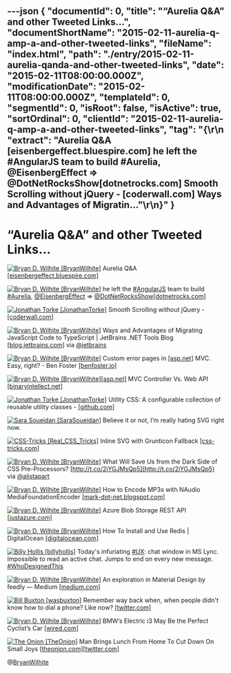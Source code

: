 ---json
{
  "documentId": 0,
  "title": "“Aurelia Q&amp;A” and other Tweeted Links…",
  "documentShortName": "2015-02-11-aurelia-q-amp-a-and-other-tweeted-links",
  "fileName": "index.html",
  "path": "./entry/2015-02-11-aurelia-qanda-and-other-tweeted-links",
  "date": "2015-02-11T08:00:00.000Z",
  "modificationDate": "2015-02-11T08:00:00.000Z",
  "templateId": 0,
  "segmentId": 0,
  "isRoot": false,
  "isActive": true,
  "sortOrdinal": 0,
  "clientId": "2015-02-11-aurelia-q-amp-a-and-other-tweeted-links",
  "tag": "{\r\n  \"extract\": \"Aurelia Q&amp;A [eisenbergeffect.bluespire.com]        he left the #AngularJS team to build #Aurelia, @EisenbergEffect =&gt; @DotNetRocksShow[dotnetrocks.com]        Smooth Scrolling without jQuery - [coderwall.com]        Ways and Advantages of Migratin...\"\r\n}"
}
---

# “Aurelia Q&amp;A” and other Tweeted Links…

[<img alt="Bryan D. Wilhite [BryanWilhite]" src="https://songhay.blob.core.windows.net/shared-social-twitter/BryanWilhite.jpeg">](http://t.co/UNdqV0Z1zz "Bryan D. Wilhite [BryanWilhite]") Aurelia Q&amp;A [[eisenbergeffect.bluespire.com]](http://eisenbergeffect.bluespire.com/aurelia-qa/)

[<img alt="Bryan D. Wilhite [BryanWilhite]" src="https://songhay.blob.core.windows.net/shared-social-twitter/BryanWilhite.jpeg">](http://t.co/UNdqV0Z1zz "Bryan D. Wilhite [BryanWilhite]") he left the [#AngularJS](http://search.twitter.com/search?q=%23AngularJS) team to build [#Aurelia](http://search.twitter.com/search?q=%23Aurelia), [@EisenbergEffect](http://twitter.com/EisenbergEffect) =&gt; [@DotNetRocksShow](http://twitter.com/DotNetRocksShow)[[dotnetrocks.com]](https://www.dotnetrocks.com/default.aspx?showNum=1097)

[<img alt="Jonathan Torke [JonathanTorke]" src="https://songhay.blob.core.windows.net/shared-social-twitter/JonathanTorke.png">](http://t.co/os5uqU3MvE "Jonathan Torke [JonathanTorke]") Smooth Scrolling without jQuery - [[coderwall.com]](https://coderwall.com/p/hujlhg/smooth-scrolling-without-jquery)

[<img alt="Bryan D. Wilhite [BryanWilhite]" src="https://songhay.blob.core.windows.net/shared-social-twitter/BryanWilhite.jpeg">](http://t.co/UNdqV0Z1zz "Bryan D. Wilhite [BryanWilhite]") Ways and Advantages of Migrating JavaScript Code to TypeScript | JetBrains .NET Tools Blog [[blog.jetbrains.com]](http://blog.jetbrains.com/dotnet/2015/02/05/ways-and-advantages-of-migrating-javascript-code-to-typescript/) via [@jetbrains](http://twitter.com/jetbrains)

[<img alt="Bryan D. Wilhite [BryanWilhite]" src="https://songhay.blob.core.windows.net/shared-social-twitter/BryanWilhite.jpeg">](http://t.co/UNdqV0Z1zz "Bryan D. Wilhite [BryanWilhite]") Custom error pages in [[asp.net]](http://www.asp.net/) MVC. Easy, right? - Ben Foster [[benfoster.io]](http://benfoster.io/blog/aspnet-mvc-custom-error-pages)

[<img alt="Bryan D. Wilhite [BryanWilhite]" src="https://songhay.blob.core.windows.net/shared-social-twitter/BryanWilhite.jpeg">](http://t.co/UNdqV0Z1zz "Bryan D. Wilhite [BryanWilhite]")[[asp.net]](http://www.asp.net/) MVC Controller Vs. Web API [[binaryintellect.net]](http://www.binaryintellect.net/articles/7bfdd512-91e3-49a4-865d-6dd03ace73fb.aspx)

[<img alt="Jonathan Torke [JonathanTorke]" src="https://songhay.blob.core.windows.net/shared-social-twitter/JonathanTorke.png">](http://t.co/os5uqU3MvE "Jonathan Torke [JonathanTorke]") Utility CSS: A configurable collection of reusable utility classes - [[github.com]](https://github.com/seegno/ucss)

[<img alt="Sara Soueidan [SaraSoueidan]" src="https://songhay.blob.core.windows.net/shared-social-twitter/SaraSoueidan.jpeg">](http://t.co/qwMQ1QtpSm "Sara Soueidan [SaraSoueidan]") Believe it or not, I’m really hating SVG right now.

[<img alt="CSS-Tricks [Real_CSS_Tricks]" src="https://songhay.blob.core.windows.net/shared-social-twitter/Real_CSS_Tricks.jpeg">](http://t.co/MPUasUSEx1 "CSS-Tricks [Real_CSS_Tricks]") Inline SVG with Grunticon Fallback [[css-tricks.com]](https://css-tricks.com/inline-svg-grunticon-fallback/?utm_source=dlvr.it&utm_medium=twitter)

[<img alt="Bryan D. Wilhite [BryanWilhite]" src="https://songhay.blob.core.windows.net/shared-social-twitter/BryanWilhite.jpeg">](http://t.co/UNdqV0Z1zz "Bryan D. Wilhite [BryanWilhite]") What Will Save Us from the Dark Side of CSS Pre-Processors? [http://t.co/2iYGJMsQp5](http://t.co/2iYGJMsQp5) via [@alistapart](http://twitter.com/alistapart)

[<img alt="Bryan D. Wilhite [BryanWilhite]" src="https://songhay.blob.core.windows.net/shared-social-twitter/BryanWilhite.jpeg">](http://t.co/UNdqV0Z1zz "Bryan D. Wilhite [BryanWilhite]") How to Encode MP3s with NAudio MediaFoundationEncoder [[mark-dot-net.blogspot.com]](http://mark-dot-net.blogspot.com/2015/02/how-to-encode-mp3s-with-naudio.html)

[<img alt="Bryan D. Wilhite [BryanWilhite]" src="https://songhay.blob.core.windows.net/shared-social-twitter/BryanWilhite.jpeg">](http://t.co/UNdqV0Z1zz "Bryan D. Wilhite [BryanWilhite]") Azure Blob Storage REST API [[justazure.com]](http://justazure.com/azure-blob-storage-part-5-blob-storage-rest/)

[<img alt="Bryan D. Wilhite [BryanWilhite]" src="https://songhay.blob.core.windows.net/shared-social-twitter/BryanWilhite.jpeg">](http://t.co/UNdqV0Z1zz "Bryan D. Wilhite [BryanWilhite]") How To Install and Use Redis | DigitalOcean [[digitalocean.com]](https://www.digitalocean.com/community/tutorials/how-to-install-and-use-redis)

[<img alt="Billy Hollis [billyhollis]" src="https://songhay.blob.core.windows.net/shared-social-twitter/billyhollis.jpeg">](http://t.co/5lDLIXYDXi "Billy Hollis [billyhollis]") Today's infuriating [#UX](http://search.twitter.com/search?q=%23UX): chat window in MS Lync. Impossible to read an active chat. Jumps to end on every new message. [#WhoDesignedThis](http://search.twitter.com/search?q=%23WhoDesignedThis)

[<img alt="Bryan D. Wilhite [BryanWilhite]" src="https://songhay.blob.core.windows.net/shared-social-twitter/BryanWilhite.jpeg">](http://t.co/UNdqV0Z1zz "Bryan D. Wilhite [BryanWilhite]") An exploration in Material Design by feedly — Medium [[medium.com]](https://medium.com/feedly-behind-the-curtain/an-exploration-in-material-design-by-feedly-8c1a1cbdfdcd)

[<img alt="Bill Buxton [wasbuxton]" src="https://songhay.blob.core.windows.net/shared-social-twitter/wasbuxton.jpg">](http://t.co/GIaT5EqCkM "Bill Buxton [wasbuxton]") Remember way back when, when people didn't know how to dial a phone? Like now? [[twitter.com]](https://twitter.com/wasbuxton/status/565190354152861697/photo/1)

[<img alt="Bryan D. Wilhite [BryanWilhite]" src="https://songhay.blob.core.windows.net/shared-social-twitter/BryanWilhite.jpeg">](http://t.co/UNdqV0Z1zz "Bryan D. Wilhite [BryanWilhite]") BMW’s Electric i3 May Be the Perfect Cyclist’s Car [[wired.com]](http://www.wired.com/2015/02/bmws-electric-i3-may-perfect-cyclists-car/)

[<img alt="The Onion [TheOnion]" src="https://songhay.blob.core.windows.net/shared-social-twitter/TheOnion.jpeg">](http://t.co/Abkc9I2inH "The Onion [TheOnion]") Man Brings Lunch From Home To Cut Down On Small Joys [[theonion.com]](http://www.theonion.com/article/man-brings-lunch-from-home-to-cut-down-on-small-jo-37912)[[twitter.com]](https://twitter.com/TheOnion/status/562294297936924673/photo/1)

@[BryanWilhite](https://twitter.com/BryanWilhite)
